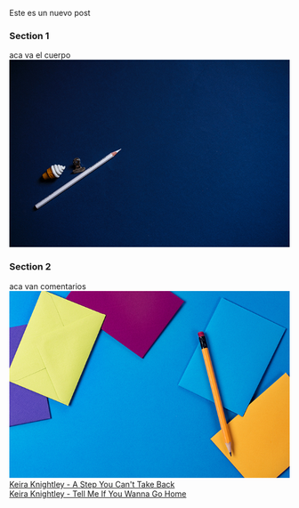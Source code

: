 Este es un nuevo post
### Section 1
aca va el cuerpo
![mundo2](/images/portfolio-2.jpg)
### Section 2
aca van comentarios
![mundo1](/images/portfolio-1.jpg)
<a href="https://www.youtube.com/watch?v=sduYNx92_go" target="_blank">Keira Knightley - A Step You Can't Take Back</a>
<br>
<a href="https://www.youtube.com/watch?v=3euj8m2_pug" target="_blank">Keira Knightley - Tell Me If You Wanna Go Home</a>

